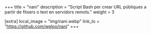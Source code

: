 +++
title = "nani"
description = "Script Bash per crear URL públiques a partir de fitxers o text en servidors remots."
weight = 3

[extra]
local_image = "img/nani.webp"
link_to = "https://github.com/welpo/nani"
+++
